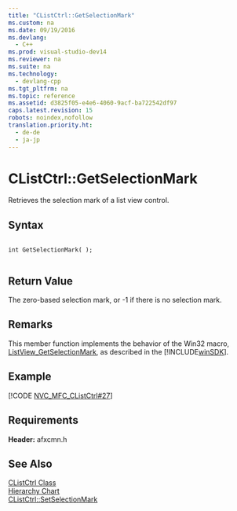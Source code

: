 ```yaml
---
title: "CListCtrl::GetSelectionMark"
ms.custom: na
ms.date: 09/19/2016
ms.devlang: 
  - C++
ms.prod: visual-studio-dev14
ms.reviewer: na
ms.suite: na
ms.technology: 
  - devlang-cpp
ms.tgt_pltfrm: na
ms.topic: reference
ms.assetid: d3825f05-e4e6-4060-9acf-ba722542df97
caps.latest.revision: 15
robots: noindex,nofollow
translation.priority.ht: 
  - de-de
  - ja-jp
---
```

# CListCtrl::GetSelectionMark
Retrieves the selection mark of a list view control.  
  
## Syntax  
  
```  
  
int GetSelectionMark( );  
  
```  
  
## Return Value  
 The zero-based selection mark, or -1 if there is no selection mark.  
  
## Remarks  
 This member function implements the behavior of the Win32 macro, [ListView_GetSelectionMark](http://msdn.microsoft.com/library/windows/desktop/bb774998), as described in the [!INCLUDE[winSDK](../vs140/includes/winSDK_md.md)].  
  
## Example  
 [!CODE [NVC_MFC_CListCtrl#27](../CodeSnippet/VS_Snippets_Cpp/NVC_MFC_CListCtrl#27)]  
  
## Requirements  
 **Header:** afxcmn.h  
  
## See Also  
 [CListCtrl Class](../vs140/CListCtrl-Class.md)   
 [Hierarchy Chart](../vs140/Hierarchy-Chart.md)   
 [CListCtrl::SetSelectionMark](../vs140/CListCtrl--SetSelectionMark.md)